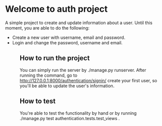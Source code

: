 <h1>Welcome to auth project</h1>
A simple project to create and update information about a user.
Until this moment, you are able to do the following:
<ul>
    <li>Create a new user with username, email and password.</li>
    <li>Login and change the password, username  and email.</li>
<ul>

<h2>How to run the project</h2>

You can simply run the server by ./manage.py runserver. After running the command, go to http://127.0.0.1:8000/authentication/signin/ create your first user, so you'll be able to update the user's information.

<h2>How to test</h2>

You're able to test the functionality by hand or by running ./manage.py test authentication.tests.test_views .